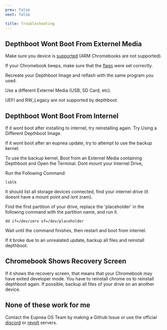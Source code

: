 ```yaml
---
prev: false
next: false

title: Troubleshooting
---
```

## Depthboot Wont Boot From Externel Media
Make sure you device is [supported](https://eupnea-linux.github.io/docs/depthboot/supported-devices) (ARM Chromebooks are not supported).

If your Chromebook beeps, make sure that the [flags](https://eupnea-linux.github.io/docs/depthboot/build-instructions) were set correctly.

Recreate your Depthboot Image and reflash with the same program you used.

Use a different Externel Media (USB, SD Card, etc).

UEFI and RW_Legacy are not supported by depthboot.

## Depthboot Wont Boot From Internel

If it wont boot after installing to internel, try reinstalling again.
Try Using a Different Depthboot Image.

If it wont boot after an eupnea update, try to attempt to use the backup kernel.

To use the backup kernel, Boot from an Externel Media containing Depthboot and Open the Terminal.
Dont mount your Internel Drive,

Run the Following Command:
```shell
lsblk
```
It should list all storage devices connected, find your internel drive (it doesnt have a mount point and isnt zram).

Find the first partition of your drive, replace the 'placeholder' in the following command with the partition name, and run it.

```shell
dd if=/dev/zero of=/dev/placeholder
```
Wait until the command finishes, then restart and boot from internel.

If it broke due to an unrealated update, backup all files and reinstall depthboot.

## Chromebook Shows Recovery Screen
If it shows the recovery screen, that means that your Chromebook may have exited developer mode.
You have to reinstall chrome os to reinstall depthboot again.
If possible, backup all files of your drive on an another device.

## None of these work for me

Contact the Eupnea OS Team by making a Github Issue or use the official [discord](https://discord.gg/jxXb2PwzYz) or [revolt](https://rvlt.gg/6YxHB2Cz) servers.
